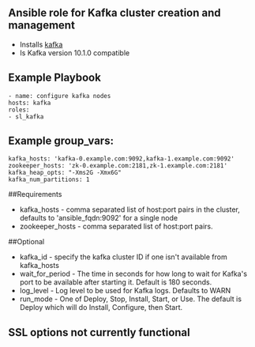 ## Ansible role for Kafka cluster creation and management
- Installs [kafka](https://kafka.apache.org/)
- Is Kafka version 10.1.0 compatible

## Example Playbook
    - name: configure kafka nodes
    hosts: kafka
    roles:
    - sl_kafka

## Example group_vars:
    kafka_hosts: 'kafka-0.example.com:9092,kafka-1.example.com:9092'
    zookeeper_hosts: 'zk-0.example.com:2181,zk-1.example.com:2181'
    kafka_heap_opts: "-Xms2G -Xmx6G"
    kafka_num_partitions: 1

##Requirements
- kafka_hosts - comma separated list of host:port pairs in the cluster, defaults to 'ansible_fqdn:9092' for a single node
- zookeeper_hosts - comma separated list of host:port pairs.

##Optional
- kafka_id - specify the kafka cluster ID if one isn't available from kafka_hosts
- wait_for_period - The time in seconds for how long to wait for Kafka's port to be available after starting it. Default is 180 seconds.
- log_level - Log level to be used for Kafka logs. Defaults to WARN
- run_mode - One of Deploy, Stop, Install, Start, or Use. The default is Deploy which will do Install, Configure, then Start.
## SSL options not currently functional
